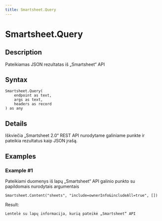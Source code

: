 ```yaml
---
title: Smartsheet.Query
---
```


# Smartsheet.Query


## Description

Pateikiamas JSON rezultatas iš „Smartsheet“ API


## Syntax

```powerquery
Smartsheet.Query(
    endpoint as text,
    args as text,
    headers as record
) as any
```


## Details

Iškviečia „Smartsheet 2.0“ REST API nurodytame galiniame punkte ir pateikia rezultatus kaip JSON įrašą.


## Examples

### Example #1 
Pateikiami duomenys iš lapų „Smartsheet“ API galinio punkto su papildomais nurodytais argumentais
```powerquery
Smartsheet.Content("sheets", "include=ownerInfo&includeAll=true", [])
```

Result: 
```powerquery
Lentelė su lapų informacija, kurią pateikė „Smartsheet“ API
```



